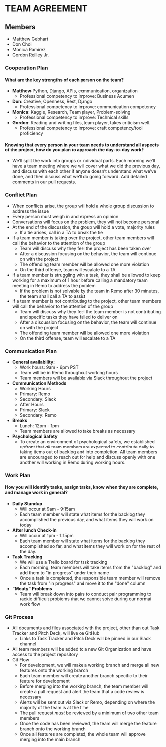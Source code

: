 # TEAM AGREEMENT

## Members

- Matthew Gebhart
- Don Choi
- Monica Ramirez
- Gordon Reilley Jr.

### Cooperation Plan

#### What are the key strengths of each person on the team?

- **Matthew**:Python, Django, APIs, communication, organization
  - Professional competency to improve: Business Acumen
- **Don**:  Creative, Openness, Rest, Django
  - Professional competency to improve: communication competency
- **Monica**: Kaggle, Research, Team player, Problem-solving
  - Professional competency to improve: Technical skills
- **Gordon**: Reading and writing files, team player, takes criticism well.
  - Professional competency to improve: craft competency/tool proficiency

#### Knowing that every person in your team needs to understand all aspects of the project, how do you plan to approach the day-to-day work?

- We’ll split the work into groups or individual parts. Each morning we’ll have a team meeting where we will cover what we did the previous day, and discuss with each other if anyone doesn’t understand what we’ve done, and then discuss what we’ll do going forward. Add detailed comments in our pull requests.

### Conflict Plan

- When conflicts arise, the group will hold a whole group discussion to address the issue
- Every person must weigh in and express an opinion
- Conversations will focus on the problem, they will not become personal
- At the end of the discussion, the group will hold a vote, majority rules
  - If a tie arises, call in a TA to break the tie
- If a team member is taking over the project, other team members will call the behavior to the attention of the group
  - Team will discuss why they feel the project has been taken over
  - After a discussion focusing on the behavior, the team will continue on with the project
  - The offending team member will be allowed one more violation
  - On the third offense, team will escalate to a TA
- If a team member is struggling with a task, they shall be allowed to keep working for a maximum of 1 hour before calling a mandatory team meeting in Remo to address the problem
  - If the problem is not solvable by the team in Remo after 30 minutes, the team shall call a TA to assist
- If a team member is not contributing to the project, other team members will call the behavior to the attention of the group
  - Team will discuss why they feel the team member is not contributing and specific tasks they have failed to deliver on
  - After a discussion focusing on the behavior, the team will continue on with the project
  - The offending team member will be allowed one more violation
  - On the third offense, team will escalate to a TA

### Communication Plan

- **General availability:**
  - Work hours: 9am - 6pm PST
  - Team will be in Remo throughout working hours
  - Team members will be available via Slack throughout the project
- **Communication Methods**
  - Working Hours
  - Primary: Remo
  - Secondary: Slack
  - After Hours
  - Primary: Slack
  - Secondary: Remo
- **Breaks**
  - Lunch: 12pm - 1pm
  - Team members are allowed to take breaks as necessary
- **Psychological Safety**
  - To create an environment of psychological safety, we established upfront that *all* team members are expected to contribute daily to taking items out of backlog and into completion. All team members are encouraged to reach out for help and discuss openly with one another will working in Remo during working hours.

### Work Plan

#### How you will identify tasks, assign tasks, know when they are complete, and manage work in general?

- **Daily Standup**
  - Will occur at 9am - 9:15am
  - Each team member will state what items for the backlog they accomplished the previous day, and what items they will work on today
- **After lunch Check-in**
  - Will occur at 1pm - 1:15pm
  - Each team member will state what items for the backlog they accomplished so far, and what items they will work on for the rest of the day.
- **Task Tracking**
  - We will use a Trello board for task tracking
  - Each morning, team members will take items from the "backlog" and add them to "in progress" under their name
  - Once a task is completed, the responsible team member will remove the task from "in progress" and move it to the "done" column
- **"Meaty" Problems**
  - Team will break down into pairs to conduct pair programming to tackle difficult problems that we cannot solve during our normal work flow

### Git Process

- All documents and files associated with the project, other than out Task Tracker and Pitch Deck, will live on GitHub
  - Links to Task Tracker and Pitch Deck will be pinned in our Slack channel
- All team members will be added to a new Git Organization and have access to the project repository
- Git Flow
  - For development, we will make a working branch and merge all new features onto the working branch
  - Each team member will create another branch specific to their feature for development
  - Before merging into the working branch, the team member will create a pull request and alert the team that a code review is necessary
  - Alerts will be sent out via Slack or Remo, depending on where the majority of the team is at the time
  - The pull request *must* be reviewed by a minimum of two other team members
  - Once the code has been reviewed, the team will merge the feature branch onto the working branch
  - Once all features are completed, the whole team will approve merging into the main branch
